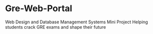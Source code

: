 # Gre-Web-Portal
Web Design and Database Management Systems Mini Project
Helping students crack GRE exams and shape their future 
